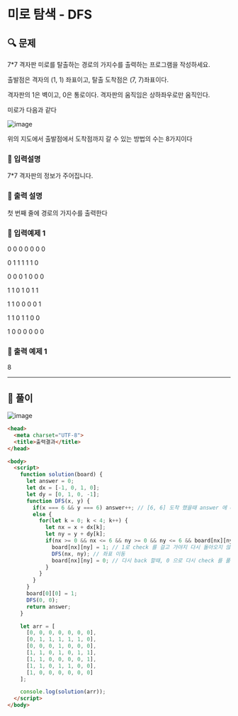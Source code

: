 # 미로 탐색 - DFS

##  🔍 문제 
7*7 격자판  미로를 탈출하는 경로의 가지수를 출력하는 프로그램을 작성하세요.

출발점은 격자의 (1, 1)  좌표이고, 탈출 도착점은 (7, 7)좌표이다.

격자판의  1은 벽이고, 0은 통로이다. 격자판의 움직임은 상하좌우로만 움직인다. 

미로가 다음과 같다

![image](https://user-images.githubusercontent.com/28912774/124402564-fbc28300-dd6b-11eb-8fab-1c9690bccc5a.png)

위의 지도에서 출발점에서 도착점까지 갈 수 있는 방법의 수는 8가지이다

### 🔹 입력설명
7*7 격자판의 정보가 주어집니다.

### 🔹 출력 설명
첫 번째 줄에 경로의 가지수를 출력한다

### 🔹 입력예제 1
0 0 0 0 0 0 0

0 1 1 1 1 1 0

0 0 0 1 0 0 0

1 1 0 1 0 1 1

1 1 0 0 0 0 1

1 1 0 1 1 0 0

1 0 0 0 0 0 0

### 🔹 출력 예제 1
8


----

##  📌 풀이

![image](https://user-images.githubusercontent.com/28912774/124420808-19f3a780-dd9b-11eb-8a04-18777e902137.png)


```html
<head>
  <meta charset="UTF-8">
  <title>출력결과</title>
</head>

<body>
  <script>
    function solution(board) {
      let answer = 0;
      let dx = [-1, 0, 1, 0];
      let dy = [0, 1, 0, -1];
      function DFS(x, y) {
        if(x === 6 && y === 6) answer++; // [6, 6] 도착 했을때 answer 에 cnt ++
        else {
          for(let k = 0; k < 4; k++) {
            let nx = x + dx[k];
            let ny = y + dy[k];
            if(nx >= 0 && nx <= 6 && ny >= 0 && ny <= 6 && board[nx][ny] === 0) { // boarder 가 넘어 가지 않은 범위 또는 board에서 0 일때 4방향으로 이동 탐색 
              board[nx][ny] = 1; // 1로 check 를 걸고 가야지 다시 돌아오지 않음
              DFS(nx, ny); // 좌표 이동
              board[nx][ny] = 0; // 다시 back 할때, 0 으로 다시 check 를 풀어줘야 함
            }
          }
        }
      }
      board[0][0] = 1;
      DFS(0, 0);
      return answer;
    }

    let arr = [
      [0, 0, 0, 0, 0, 0, 0],
      [0, 1, 1, 1, 1, 1, 0],
      [0, 0, 0, 1, 0, 0, 0],
      [1, 1, 0, 1, 0, 1, 1],
      [1, 1, 0, 0, 0, 0, 1],
      [1, 1, 0, 1, 1, 0, 0],
      [1, 0, 0, 0, 0, 0, 0]
    ];

    console.log(solution(arr));
  </script>
</body>
```
